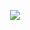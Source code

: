 <p align="center">
  <img src="https://user-images.githubusercontent.com/41230766/88154230-296ff400-cc0f-11ea-92f5-598ea2153c43.gif">
</p>
